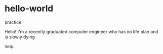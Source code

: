 # hello-world
practice 

Hello! I'm a recently graduated computer engineer who has no life plan and is slowly dying





help
